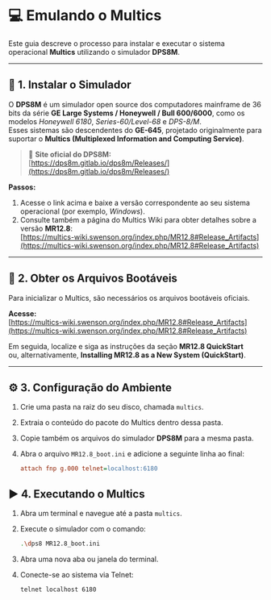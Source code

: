 # 💻 Emulando o Multics

Este guia descreve o processo para instalar e executar o sistema operacional **Multics** utilizando o simulador **DPS8M**.

---

## 🧩 1. Instalar o Simulador

O **DPS8M** é um simulador open source dos computadores mainframe de 36 bits da série **GE Large Systems / Honeywell / Bull 600/6000**, como os modelos *Honeywell 6180*, *Series-60/Level-68* e *DPS-8/M*.  
Esses sistemas são descendentes do **GE-645**, projetado originalmente para suportar o **Multics (Multiplexed Information and Computing Service)**.

> 🔗 **Site oficial do DPS8M:**  
> [https://dps8m.gitlab.io/dps8m/Releases/](https://dps8m.gitlab.io/dps8m/Releases/)

**Passos:**
1. Acesse o link acima e baixe a versão correspondente ao seu sistema operacional (por exemplo, *Windows*).  
2. Consulte também a página do Multics Wiki para obter detalhes sobre a versão **MR12.8**:  
   [https://multics-wiki.swenson.org/index.php/MR12.8#Release_Artifacts](https://multics-wiki.swenson.org/index.php/MR12.8#Release_Artifacts)

---

## 📀 2. Obter os Arquivos Bootáveis

Para inicializar o Multics, são necessários os arquivos bootáveis oficiais.

**Acesse:**  
[https://multics-wiki.swenson.org/index.php/MR12.8#Release_Artifacts](https://multics-wiki.swenson.org/index.php/MR12.8#Release_Artifacts)

Em seguida, localize e siga as instruções da seção **MR12.8 QuickStart**  
ou, alternativamente, **Installing MR12.8 as a New System (QuickStart)**.

---

## ⚙️ 3. Configuração do Ambiente

1. Crie uma pasta na raiz do seu disco, chamada `multics`.  
2. Extraia o conteúdo do pacote do Multics dentro dessa pasta.  
3. Copie também os arquivos do simulador **DPS8M** para a mesma pasta.  
4. Abra o arquivo `MR12.8_boot.ini` e adicione a seguinte linha ao final:

   ```ini
   attach fnp g.000 telnet=localhost:6180

## ▶️ 4. Executando o Multics

1. Abra um terminal e navegue até a pasta `multics`.  
2. Execute o simulador com o comando:

   ```bash
   .\dps8 MR12.8_boot.ini
   
3. Abra uma nova aba ou janela do terminal.
4. Conecte-se ao sistema via Telnet:
      ```bash
   telnet localhost 6180

